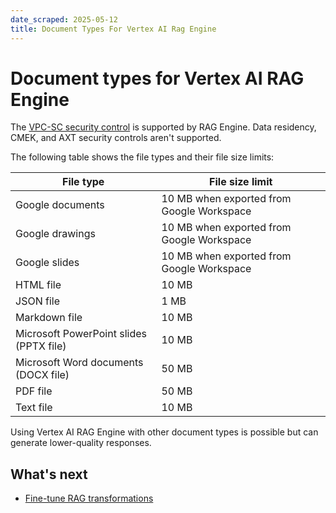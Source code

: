 ```yaml
---
date_scraped: 2025-05-12
title: Document Types For Vertex AI Rag Engine
---
```


# Document types for Vertex AI RAG Engine 

The [VPC-SC security control](https://cloud.google.com/vertex-ai/generative-ai/docs/security-controls) is
supported by RAG Engine. Data residency, CMEK, and AXT security controls aren't supported.

The following table shows the file types and their file size limits:

| File type | File size limit |
| --- | --- |
| Google documents | 10 MB when exported from Google Workspace |
| Google drawings | 10 MB when exported from Google Workspace |
| Google slides | 10 MB when exported from Google Workspace |
| HTML file | 10 MB |
| JSON file | 1 MB |
| Markdown file | 10 MB |
| Microsoft PowerPoint slides (PPTX file) | 10 MB |
| Microsoft Word documents (DOCX file) | 50 MB |
| PDF file | 50 MB |
| Text file | 10 MB |

Using Vertex AI RAG Engine with other document types is possible but
can generate lower-quality responses.

## What's next

- [Fine-tune RAG transformations](https://cloud.google.com/vertex-ai/generative-ai/docs/fine-tune-rag-transformations)